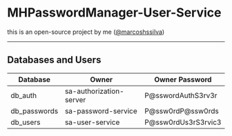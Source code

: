 # MHPasswordManager-User-Service
this is an open-source project by me ([@marcoshssilva](https://github.com/marcoshssilva))

---
## Databases and Users

| Database     | Owner                   | Owner Password      |
|--------------|-------------------------|---------------------|
| db_auth      | sa-authorization-server | P@sswordAuthS3rv3r  |
| db_passwords | sa-password-service     | P@ssw0rdP@ssw0rds   |
| db_users     | sa-user-service         | P@ssw0rdUs3rS3rvic3 |
